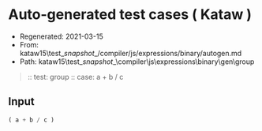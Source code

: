 # Auto-generated test cases ( Kataw )
- Regenerated: 2021-03-15
- From: kataw15\test\__snapshot__/compiler/js/expressions/binary/autogen.md
- Path: kataw15\test\__snapshot__\compiler\js\expressions\binary\gen\group
> :: test: group
> :: case: a + b / c
## Input

`````js
( a + b / c )
`````
